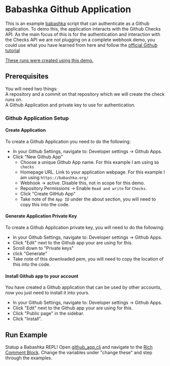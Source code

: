 # Babashka Github Application

This is an example [babashka](https://github.com/babashka) script that can
authenticate as a Github application. To demo this, the application interacts
with the Github Checks API. As the main focus of this is for the authentication
and interaction with the Checks API we are not plugging on a complete webhook
demo, you could use what you have learned from here and follow the [official
Github tutorial](https://docs.github.com/en/developers/apps/guides/creating-ci-tests-with-the-checks-api)

[These runs were created using this demo.](https://github.com/brandonstubbs/bb-github-app/runs/7220694563)

## Prerequisites
You will need two things: \
A repository and a commit on that repository which we will create the check runs
on. \
A Github Application and private key to use for authentication.

### Github Application Setup
#### Create Application
To create a Github Application you need to do the following:
- In your Github Settings, navigate to: Developer settings -> Github Apps.
- Click "New Github App"
  - Choose a unique Github App name. For this example I am using `bb checks`
  - Homepage URL. Link to your application webpage. For this example I am using
    `https://babashka.org/`
  - Webhook -> active. Disable this, not in scope for this demo.
  - Repository Permissions -> Enable `Read and write` for `Checks`.
  - Click "Create GitHub App"
  - Take note of the `App ID` under the about section, you will need to copy
    this into the code.

#### Generate Application Private Key
To create a Github Application private key, you will need to do the following:
- In your Github Settings, navigate to: Developer settings -> Github Apps.
- Click "Edit" next to the Github app your are using for this.
- Scroll down to "Private keys"
- click "Generate"
- Take note of this downloaded pem, you will need to copy the location of this
  into the code.

#### Install Github app to your account
You have created a Github application that can be used by other accounts, now
you just need to install it into yours.
- In your Github Settings, navigate to: Developer settings -> Github Apps.
- Click "Edit" next to the Github app your are using for this.
- Click "Public page" in the sidebar.
- Click "Install".


## Run Example
Statup a Babashka REPL! Open [github_app.clj](github_app.clj) and navigate to
the [Rich Comment Block](https://betweentwoparens.com/blog/rich-comment-blocks/#rich-comment).
Change the variables under "change these" and step through the examples.
